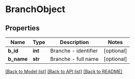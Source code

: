# BranchObject

## Properties
Name | Type | Description | Notes
------------ | ------------- | ------------- | -------------
**b_id** | **int** | Branche - identifier | [optional] 
**b_name** | **str** | Branche - full name | [optional] 

[[Back to Model list]](../README.md#documentation-for-models) [[Back to API list]](../README.md#documentation-for-api-endpoints) [[Back to README]](../README.md)


